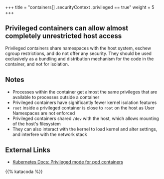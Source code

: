 +++
title = "containers[] .securityContext .privileged == true"
weight = 5
+++

## Privileged containers can allow almost completely unrestricted host access

Privileged containers share namespaces with the host system, eschew cgroup restrictions, and do not offer any security. They should be used exclusively as a bundling and distribution mechanism for the code in the container, and not for isolation.

## Notes

- Processes within the container get almost the same privileges that are available to processes outside a container
- Privileged containers have significantly fewer kernel isolation features
- `root` inside a privileged container is close to `root` on the host as User Namespaces are not enforced 
- Privileged containers shared `/dev` with the host, which allows mounting of the host's filesystem
- They can also interact with the kernel to load kernel and alter settings, and interfere with the network stack

## External Links

- [Kubernetes Docs: Privileged mode for pod containers](https://kubernetes.io/docs/concepts/workloads/pods/pod/#privileged-mode-for-pod-containers)


{{% katacoda %}}
